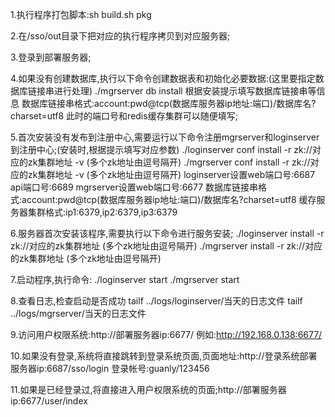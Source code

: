 1.执行程序打包脚本:sh build.sh pkg

2.在/sso/out目录下把对应的执行程序拷贝到对应服务器;

3.登录到部署服务器;

4.如果没有创建数据库,执行以下命令创建数据表和初始化必要数据:(这里要指定数据库链接串进行处理)
./mgrserver db install   根据安装提示填写数据库链接串等信息 
数据库链接串格式:account:pwd@tcp(数据库服务器ip地址:端口)/数据库名?charset=utf8
此时的端口号和redis缓存集群可以随便填写;

5.首次安装没有发布到注册中心,需要运行以下命令注册mgrserver和loginserver到注册中心;(安装时,根据提示填写对应参数)
./loginserver conf install -r zk://对应的zk集群地址 -v  (多个zk地址由逗号隔开)
./mgrserver conf install -r zk://对应的zk集群地址 -v (多个zk地址由逗号隔开)
loginserver设置web端口号:6687  api端口号:6689
mgrserver设置web端口号:6677
数据库链接串格式:account:pwd@tcp(数据库服务器ip地址:端口)/数据库名?charset=utf8
缓存服务器集群格式:ip1:6379,ip2:6379,ip3:6379 

6.服务器首次安装该程序,需要执行以下命令进行服务安装; 
./loginserver install -r zk://对应的zk集群地址   (多个zk地址由逗号隔开)
./mgrserver  install -r zk://对应的zk集群地址   (多个zk地址由逗号隔开)

7.启动程序,执行命令:
./loginserver start
./mgrserver start

8.查看日志,检查启动是否成功
tailf ../logs/loginserver/当天的日志文件
tailf ../logs/mgrserver/当天的日志文件


9.访问用户权限系统:http://部署服务器ip:6677/  例如:http://192.168.0.138:6677/    

10.如果没有登录,系统将直接跳转到登录系统页面,页面地址:http://登录系统部署服务器ip:6687/sso/login   登录帐号:guanly/123456

11.如果是已经登录过,将直接进入用户权限系统的页面;http://部署服务器ip:6677/user/index
